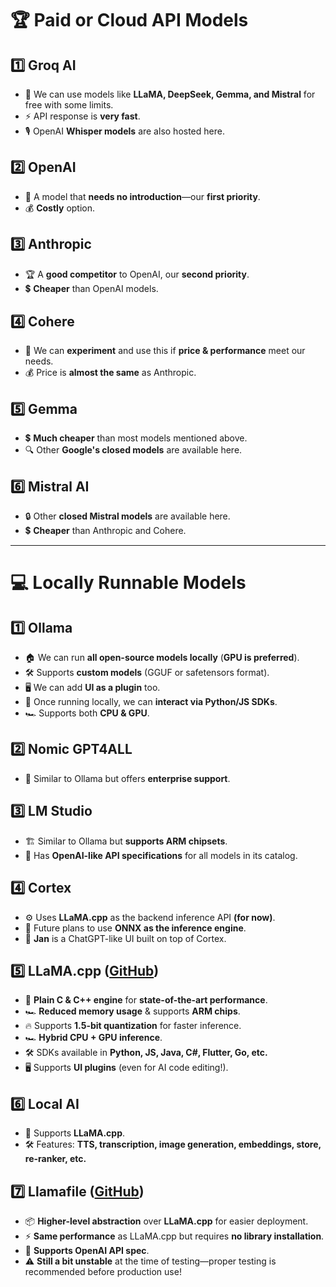 # 🏆 Paid or Cloud API Models

## 1️⃣ Groq AI
- 🚀 We can use models like **LLaMA, DeepSeek, Gemma, and Mistral** for free with some limits.
- ⚡ API response is **very fast**.
- 🎙️ OpenAI **Whisper models** are also hosted here.

## 2️⃣ OpenAI
- 🤖 A model that **needs no introduction**—our **first priority**.
- 💰 **Costly** option.

## 3️⃣ Anthropic
- 🏆 A **good competitor** to OpenAI, our **second priority**.
- 💲 **Cheaper** than OpenAI models.

## 4️⃣ Cohere
- 🧪 We can **experiment** and use this if **price & performance** meet our needs.
- 💰 Price is **almost the same** as Anthropic.

## 5️⃣ Gemma
- 💲 **Much cheaper** than most models mentioned above.
- 🔍 Other **Google's closed models** are available here.

## 6️⃣ Mistral AI
- 🔒 Other **closed Mistral models** are available here.
- 💲 **Cheaper** than Anthropic and Cohere.

---

# 💻 Locally Runnable Models

## 1️⃣ Ollama
- 🏠 We can run **all open-source models locally** (**GPU is preferred**).
- 🛠️ Supports **custom models** (GGUF or safetensors format).
- 🖥️ We can add **UI as a plugin** too.
- 🔗 Once running locally, we can **interact via Python/JS SDKs**.
- 🏎️ Supports both **CPU & GPU**.

## 2️⃣ Nomic GPT4ALL
- 🏢 Similar to Ollama but offers **enterprise support**.

## 3️⃣ LM Studio
- 🏗️ Similar to Ollama but **supports ARM chipsets**.
- 📡 Has **OpenAI-like API specifications** for all models in its catalog.

## 4️⃣ Cortex
- ⚙️ Uses **LLaMA.cpp** as the backend inference API **(for now)**.
- 🔮 Future plans to use **ONNX as the inference engine**.
- 💬 **Jan** is a ChatGPT-like UI built on top of Cortex.

## 5️⃣ LLaMA.cpp ([GitHub](https://github.com/ggerganov/llama.cpp))
- 🚀 **Plain C & C++ engine** for **state-of-the-art performance**.
- 🏎️ **Reduced memory usage** & supports **ARM chips**.
- 🔥 Supports **1.5-bit quantization** for faster inference.
- 🏎️ **Hybrid CPU + GPU inference**.
- 🛠️ SDKs available in **Python, JS, Java, C#, Flutter, Go, etc.**
- 🖥️ Supports **UI plugins** (even for AI code editing!).

## 6️⃣ Local AI
- 🔧 Supports **LLaMA.cpp**.
- 🛠️ Features: **TTS, transcription, image generation, embeddings, store, re-ranker, etc.**

## 7️⃣ Llamafile ([GitHub](https://github.com/Mozilla-Ocho/llamafile))
- 📦 **Higher-level abstraction** over **LLaMA.cpp** for easier deployment.
- ⚡ **Same performance** as LLaMA.cpp but requires **no library installation**.
- 📡 **Supports OpenAI API spec**.
- ⚠️ **Still a bit unstable** at the time of testing—proper testing is recommended before production use!
